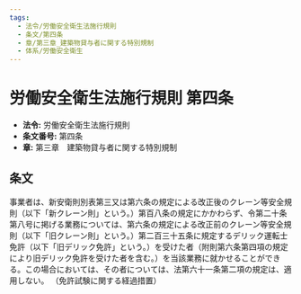 ```yaml
---
tags:
  - 法令/労働安全衛生法施行規則
  - 条文/第四条
  - 章/第三章_建築物貸与者に関する特別規制
  - 体系/労働安全衛生
---
```

# 労働安全衛生法施行規則 第四条

- **法令:** 労働安全衛生法施行規則
- **条文番号:** 第四条
- **章:** 第三章　建築物貸与者に関する特別規制

## 条文
事業者は、新安衛則別表第三又は第六条の規定による改正後のクレーン等安全規則（以下「新クレーン則」という。）第百八条の規定にかかわらず、令第二十条第八号に掲げる業務については、第六条の規定による改正前のクレーン等安全規則（以下「旧クレーン則」という。）第二百三十五条に規定するデリック運転士免許（以下「旧デリック免許」という。）を受けた者（附則第六条第四項の規定により旧デリック免許を受けた者を含む。）を当該業務に就かせることができる。この場合においては、その者については、法第六十一条第二項の規定は、適用しない。
（免許試験に関する経過措置）

